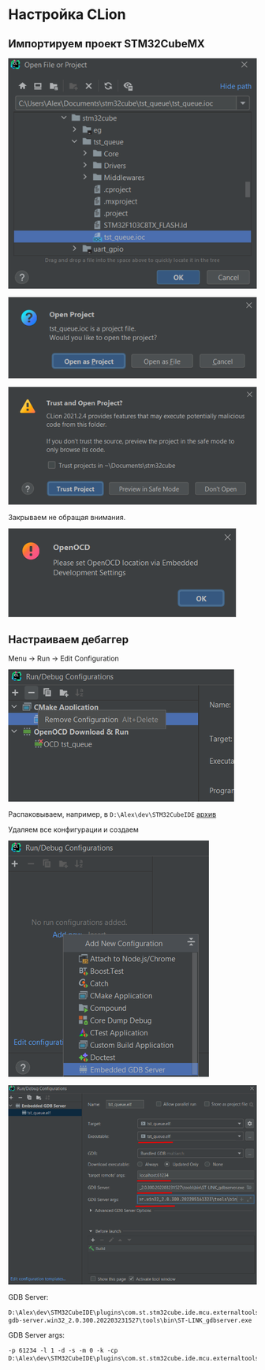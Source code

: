 # Настройка CLion

## Импортируем проект STM32CubeMX

![img.png](img.png)

![img_1.png](img_1.png)

![img_2.png](img_2.png)

Закрываем не обращая внимания.

![img_3.png](img_3.png)

## Настраиваем дебаггер

Menu -> Run -> Edit Configuration

![img_4.png](img_4.png)

Распаковываем, например, в `D:\Alex\dev\STM32CubeIDE`
[архив](plugins.7z)

Удаляем все конфигурации и создаем

![img_5.png](img_5.png)


![img_7.png](img_7.png)


GDB Server:
```
D:\Alex\dev\STM32CubeIDE\plugins\com.st.stm32cube.ide.mcu.externaltools.stlink-gdb-server.win32_2.0.300.202203231527\tools\bin\ST-LINK_gdbserver.exe
```
GDB Server args:
```
-p 61234 -l 1 -d -s -m 0 -k -cp D:\Alex\dev\STM32CubeIDE\plugins\com.st.stm32cube.ide.mcu.externaltools.cubeprogrammer.win32_2.0.300.202205161323\tools\bin
```